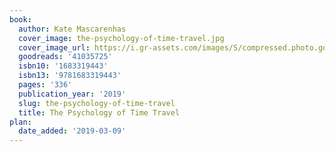```yaml
---
book:
  author: Kate Mascarenhas
  cover_image: the-psychology-of-time-travel.jpg
  cover_image_url: https://i.gr-assets.com/images/S/compressed.photo.goodreads.com/books/1533307735l/41035725._SX98_.jpg
  goodreads: '41035725'
  isbn10: '1683319443'
  isbn13: '9781683319443'
  pages: '336'
  publication_year: '2019'
  slug: the-psychology-of-time-travel
  title: The Psychology of Time Travel
plan:
  date_added: '2019-03-09'
---
```

